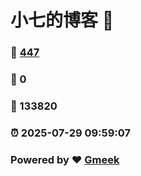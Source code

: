 # 小七的博客 :link:  
### :page_facing_up: [447](/tag.html) 
### :speech_balloon: 0 
### :hibiscus: 133820 
### :alarm_clock: 2025-07-29 09:59:07 
### Powered by :heart: [Gmeek](https://github.com/Meekdai/Gmeek)
